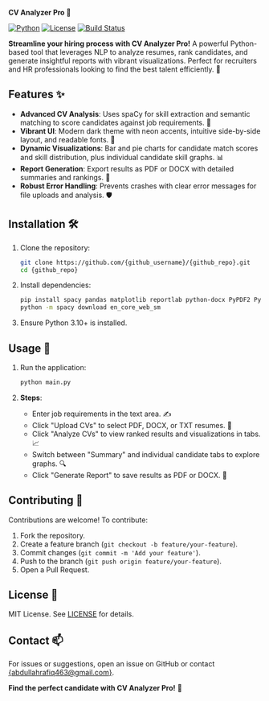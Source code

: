 **CV Analyzer Pro 🚀**

[![Python](https://img.shields.io/badge/Python-3.10+-blue.svg)](https://www.python.org/)
[![License](https://img.shields.io/badge/License-MIT-green.svg)](LICENSE)
[![Build Status](https://img.shields.io/badge/build-passing-brightgreen.svg)](https://github.com/{github_username}/{github_repo}/actions)

**Streamline your hiring process with CV Analyzer Pro!** A powerful Python-based tool that leverages NLP to analyze resumes, rank candidates, and generate insightful reports with vibrant visualizations. Perfect for recruiters and HR professionals looking to find the best talent efficiently. 🌟

## Features ✨

- **Advanced CV Analysis**: Uses spaCy for skill extraction and semantic matching to score candidates against job requirements. 🧠
- **Vibrant UI**: Modern dark theme with neon accents, intuitive side-by-side layout, and readable fonts. 🎨
- **Dynamic Visualizations**: Bar and pie charts for candidate match scores and skill distribution, plus individual candidate skill graphs. 📊
- **Report Generation**: Export results as PDF or DOCX with detailed summaries and rankings. 📄
- **Robust Error Handling**: Prevents crashes with clear error messages for file uploads and analysis. 🛡️

## Installation 🛠️

1. Clone the repository:
   ```bash
   git clone https://github.com/{github_username}/{github_repo}.git
   cd {github_repo}
   ```

2. Install dependencies:
   ```bash
   pip install spacy pandas matplotlib reportlab python-docx PyPDF2 PyQt5
   python -m spacy download en_core_web_sm
   ```

3. Ensure Python 3.10+ is installed.

## Usage 📖

1. Run the application:
   ```bash
   python main.py
   ```

2. **Steps**:
   - Enter job requirements in the text area. ✍️
   - Click "Upload CVs" to select PDF, DOCX, or TXT resumes. 📁
   - Click "Analyze CVs" to view ranked results and visualizations in tabs. 📈
   - Switch between "Summary" and individual candidate tabs to explore graphs. 🔍
   - Click "Generate Report" to save results as PDF or DOCX. 💾

## Contributing 🤝

Contributions are welcome! To contribute:
1. Fork the repository.
2. Create a feature branch (`git checkout -b feature/your-feature`).
3. Commit changes (`git commit -m 'Add your feature'`).
4. Push to the branch (`git push origin feature/your-feature`).
5. Open a Pull Request.

## License 📜

MIT License. See [LICENSE](LICENSE) for details.

## Contact 📫

For issues or suggestions, open an issue on GitHub or contact [{abdullahrafiq463@gmail.com}](mailto:{email}).

**Find the perfect candidate with CV Analyzer Pro!** 🎉
